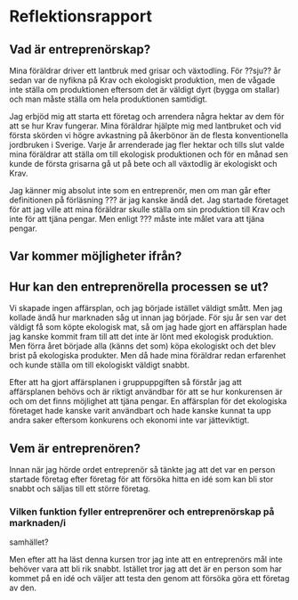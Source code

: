 # Reflektionsrapport

## Vad är entreprenörskap?

Mina föräldrar driver ett lantbruk med grisar och växtodling. För ??sju?? år sedan
var de nyfikna på Krav och ekologiskt produktion, men de vågade inte ställa om
produktionen eftersom det är väldigt dyrt (bygga om stallar) och man måste
ställa om hela produktionen samtidigt.

Jag erbjöd mig att starta ett företag och arrendera några hektar av dem för att
se hur Krav fungerar. Mina föräldrar hjälpte mig med lantbruket och vid första
skörden vi högre avkastning på åkerbönor än de flesta konventionella jordbruken
i Sverige. Varje år arrenderade jag fler hektar och tills slut valde mina
föräldrar att ställa om till ekologisk produktionen och för en månad sen kunde
de första grisarna gå ut på bete och all växtodlig är ekologiskt och Krav.

Jag känner mig absolut inte som en entreprenör, men om man går efter
definitionen på förläsning ??? är jag kanske ändå det. Jag startade företaget
för att jag ville att mina föräldrar skulle ställa om sin produktion till Krav
och inte för att tjäna pengar. Men enligt ??? måste inte målet vara att tjäna
pengar.


## Var kommer möjligheter ifrån?


## Hur kan den entreprenörella processen se ut?

Vi skapade ingen affärsplan, och jag började istället väldigt smått. Men jag kollade
ändå hur marknaden såg ut innan jag började. För sju år sen var det väldigt få
som köpte ekologisk mat, så om jag hade gjort en affärsplan hade jag kanske
kommit fram till att det inte är lönt med ekologisk produktion. Men förra året
började alla (känns det som) köpa ekologiskt och det blev brist på ekologiska
produkter. Men då hade mina föräldrar redan erfarenhet och kunde ställa om till
ekologiskt väldigt snabbt.

Efter att ha gjort affärsplanen i gruppuppgiften så förstår jag att
affärsplanen behövs och är riktigt användbar för att se hur konkurensen är och
om det finns möjlighet att tjäna pengar. En affärsplan för det ekologiska
företaget hade kanske varit användbart och hade kanske kunnat ta upp andra
saker eftersom konkurens och ekonomi inte var jätteviktigt.


## Vem är entreprenören?

Innan när jag hörde ordet entreprenör så tänkte jag att det var en person
startade företag efter företag för att försöka hitta en idé som kan bli stor
snabbt och säljas till ett större företag.


### Vilken funktion fyller entreprenörer och entreprenörskap på marknaden/i
samhället?

Men efter att ha läst denna kursen tror jag inte att en entreprenörs mål inte
behöver vara att bli rik snabbt. Istället tror jag att det är en person som har
kommet på en idé och väljer att testa den genom att försöka göra ett företag
av den.
